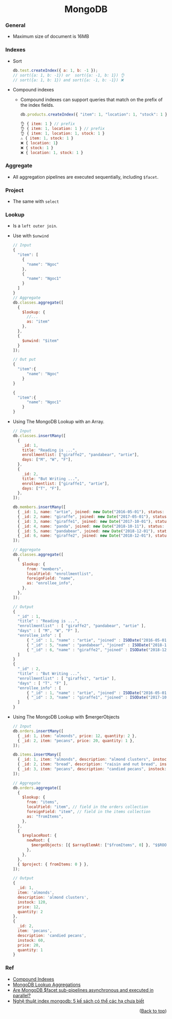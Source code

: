 <div id="top"></div>

<br />
<div align="center">
  <h1 align="center">MongoDB</h1>
</div>

### General

- Maximum size of document is 16MB

### Indexes

- Sort
  ```js
  db.test.createIndex({ a: 1, b: -1 });
  // sort({a: 1, b: -1}) or  sort({a: -1, b: 1}) 👌
  // sort({a: 1, b: 1}) and sort({a: -1, b: -1}) ❌
  ```
- Compound indexes

  - Compound indexes can support queries that match on the prefix of the index fields.

    ```js
    db.products.createIndex({ "item": 1, "location": 1, "stock": 1 } )

    👌 { item: 1 } // prefix
    👌 { item: 1, location: 1 } // prefix
    👌 { item: 1, location: 1, stock: 1 }
    ⚠️ { item: 1, stock: 1 }
    ❌ { location: 1}
    ❌ { stock: 1 }
    ❌ { location: 1, stock: 1 }
    ```

### Aggregate

- All aggregation pipelines are executed sequentially, including `$facet`.

### Project

- The same with `select`

### Lookup

- Is a `left outer join`.
- Use with `$unwind`

  ```js
  // Input
  {
    "item": [
      {
        "name": "Ngoc"
      },
      {
        "name": "Ngoc1"
      }
    ]
  }
  // Aggregate
  db.classes.aggregate([
    {
      $lookup: {
        //...
        as: "item"
      },
    },
    {
      $unwind: "$item"
    }
  ]);

  // Out put
  {
    "item":{
        "name": "Ngoc"
      }
  }

  {
    "item":{
        "name": "Ngoc1"
      }
  }
  ```

- Using The MongoDB Lookup with an Array.

  ```js
  // Input
  db.classes.insertMany([
    {
      _id: 1,
      title: "Reading is ...",
      enrollmentlist: ["giraffe2", "pandabear", "artie"],
      days: ["M", "W", "F"],
    },
    {
      _id: 2,
      title: "But Writing ...",
      enrollmentlist: ["giraffe1", "artie"],
      days: ["T", "F"],
    },
  ]);

  db.members.insertMany([
    { _id: 1, name: "artie", joined: new Date("2016-05-01"), status: "A" },
    { _id: 2, name: "giraffe", joined: new Date("2017-05-01"), status: "D" },
    { _id: 3, name: "giraffe1", joined: new Date("2017-10-01"), status: "A" },
    { _id: 4, name: "panda", joined: new Date("2018-10-11"), status: "A" },
    { _id: 5, name: "pandabear", joined: new Date("2018-12-01"), status: "A" },
    { _id: 6, name: "giraffe2", joined: new Date("2018-12-01"), status: "D" },
  ]);

  // Aggregate
  db.classes.aggregate([
    {
      $lookup: {
        from: "members",
        localField: "enrollmentlist",
        foreignField: "name",
        as: "enrollee_info",
      },
    },
  ]);

  // Output
  {
    "_id" : 1,
    "title" : "Reading is ...",
    "enrollmentlist" : [ "giraffe2", "pandabear", "artie" ],
    "days" : [ "M", "W", "F" ],
    "enrollee_info" : [
        { "_id" : 1, "name" : "artie", "joined" : ISODate("2016-05-01T00:00:00Z"), "status" : "A" },
        { "_id" : 5, "name" : "pandabear", "joined" : ISODate("2018-12-01T00:00:00Z"), "status" : "A" },
        { "_id" : 6, "name" : "giraffe2", "joined" : ISODate("2018-12-01T00:00:00Z"), "status" : "D" }
    ]
  }
  {
    "_id" : 2,
    "title" : "But Writing ...",
    "enrollmentlist" : [ "giraffe1", "artie" ],
    "days" : [ "T", "F" ],
    "enrollee_info" : [
        { "_id" : 1, "name" : "artie", "joined" : ISODate("2016-05-01T00:00:00Z"), "status" : "A" },
        { "_id" : 3, "name" : "giraffe1", "joined" : ISODate("2017-10-01T00:00:00Z"), "status" : "A" }
    ]
  }
  ```

- Using The MongoDB Lookup with $mergerObjects

  ```js
  // Input
  db.orders.insertMany([
    { _id: 1, item: "almonds", price: 12, quantity: 2 },
    { _id: 2, item: "pecans", price: 20, quantity: 1 },
  ]);

  db.items.insertMany([
    { _id: 1, item: "almonds", description: "almond clusters", instock: 120 },
    { _id: 2, item: "bread", description: "raisin and nut bread", instock: 80 },
    { _id: 3, item: "pecans", description: "candied pecans", instock: 60 },
  ]);

  // Aggregate
  db.orders.aggregate([
    {
      $lookup: {
        from: "items",
        localField: "item", // field in the orders collection
        foreignField: "item", // field in the items collection
        as: "fromItems",
      },
    },
    {
      $replaceRoot: {
        newRoot: {
          $mergeObjects: [{ $arrayElemAt: ["$fromItems", 0] }, "$$ROOT"],
        },
      },
    },
    { $project: { fromItems: 0 } },
  ]);

  // Output
  {
    _id: 1,
    item: 'almonds',
    description: 'almond clusters',
    instock: 120,
    price: 12,
    quantity: 2
  },
  {
    _id: 2,
    item: 'pecans',
    description: 'candied pecans',
    instock: 60,
    price: 20,
    quantity: 1
  }
  ```

### Ref

- [Compound Indexes](https://www.mongodb.com/docs/manual/core/index-compound/)
- [MongoDB Lookup Aggregations](https://hevodata.com/learn/mongodb-lookup)
- [Are MongoDB $facet sub-pipelines asynchronous and executed in parallel?](https://www.mongodb.com/community/forums/t/are-mongodb-facet-sub-pipelines-asynchronous-and-executed-in-parallel/9005)
- [Nghệ thuật index mongodb: 5 kế sách có thể các hạ chưa biết](https://viblo.asia/p/nghe-thuat-index-mongodb-5-ke-sach-co-the-cac-ha-chua-biet-Do754bnXZM6)

<p align="right">(<a href="#top">Back to top</a>)</p>
